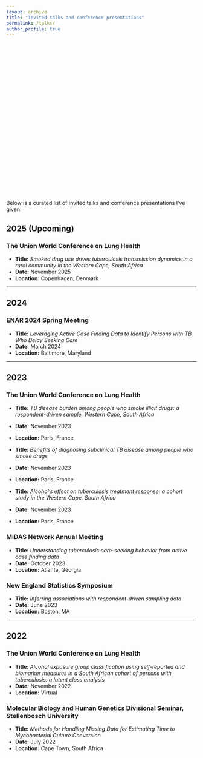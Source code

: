 ```yaml
---
layout: archive
title: "Invited talks and conference presentations"
permalink: /talks/
author_profile: true
---
```



<div id="talks-map" style="height: 400px;"></div>

<!-- Leaflet CSS & JS -->
<link rel="stylesheet" href="https://unpkg.com/leaflet/dist/leaflet.css" />
<script src="https://unpkg.com/leaflet/dist/leaflet.js"></script>

<script>
  var map = L.map('talks-map');
  L.tileLayer('https://{s}.basemaps.cartocdn.com/light_all/{z}/{x}/{y}{r}.png', {
      attribution: '&copy; OpenStreetMap &copy; CARTO',
      subdomains: 'abcd',
      maxZoom: 19
  }).addTo(map);

  var talks = [
    { lat: 42.3601, lon: -71.0589, conference: "New England Statistics Symposium", date: "June 2022" },
    { lat: 48.864716, lon: 2.349014, conference: "The Union World Conference on Lung Health", date: "November 2023" },
    { lat: 55.6761, lon: 12.5683, conference: "The Union World Conference on Lung Health", date: "November 2025" },
    { lat: -33.9221, lon: 18.4231, conference: "Stellenbosch University", date: "July 2022" },
    { lat: 33.7490, lon: -84.3880, conference: "MIDAS Network Annual Meeting", date: "October 2023" },
    { lat: 39.29, lon: -76.61, conference: "ENAR Spring Meeting", date: "March 2024" },
    { lat: 49.15, lon: -123.06, conference: "The Union North America Region", date: "February 2023" }
  ];
  
  var bounds = L.latLngBounds();
  talks.forEach(function(talk) {
    var marker = L.marker([talk.lat, talk.lon]).addTo(map)
                  .bindPopup(`<b>${talk.conference}</b><br>${talk.date}`);
    bounds.extend(marker.getLatLng());
  });
  map.fitBounds(bounds, { padding: [50, 50] });
</script>

Below is a curated list of invited talks and conference presentations I’ve given. 


## 2025 (Upcoming)

### **The Union World Conference on Lung Health**
- **Title:** *Smoked drug use drives tuberculosis transmission dynamics in a rural community in the Western Cape, South Africa*  
- **Date:** November 2025  
- **Location:** Copenhagen, Denmark
  
---

## 2024

### **ENAR 2024 Spring Meeting**
- **Title:** *Leveraging Active Case Finding Data to Identify Persons with TB Who Delay Seeking Care*  
- **Date:** March 2024  
- **Location:** Baltimore, Maryland

---

## 2023

### **The Union World Conference on Lung Health**
- **Title:** *TB disease burden among people who smoke illicit drugs: a respondent-driven sample, Western Cape, South Africa*  
- **Date:** November 2023  
- **Location:** Paris, France

- **Title:** *Benefits of diagnosing subclinical TB disease among people who smoke drugs*  
- **Date:** November 2023  
- **Location:** Paris, France 

- **Title:** *Alcohol’s effect on tuberculosis treatment response: a cohort study in the Western Cape, South Africa*  
- **Date:** November 2023  
- **Location:** Paris, France 

### **MIDAS Network Annual Meeting**
- **Title:** *Understanding tuberculosis care-seeking behavior from active case finding data*  
- **Date:** October 2023  
- **Location:** Atlanta, Georgia

### **New England Statistics Symposium**
- **Title:** *Inferring associations with respondent-driven sampling data*  
- **Date:** June 2023 
- **Location:** Boston, MA

---

## 2022

### **The Union World Conference on Lung Health**
- **Title:** *Alcohol exposure group classification using self-reported and biomarker measures in a South African cohort of persons with tuberculosis: a latent class analysis*  
- **Date:** November 2022 
- **Location:** Virtual

### **Molecular Biology and Human Genetics Divisional Seminar, Stellenbosch University**
- **Title:** *Methods for Handling Missing Data for Estimating Time to Mycobacterial Culture Conversion*  
- **Date:** July 2022 
- **Location:** Cape Town, South Africa





